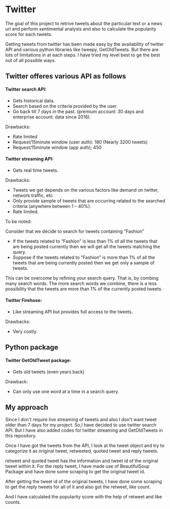 # Twitter

The goal of this project to retrive tweets about the particular text or a news url and perform sentimental analysis and also to calculate the popularity score for each tweets.

Getting tweets from twitter has been made easy by the availability of twitter API and various python libraries like tweepy, GetOldTweets. But there are lots of limitations in at each steps. I have tried my level best to ge the best out of all possible ways.

## Twitter offeres various API as follows

#### Twitter search API:

-	Gets historical data. 
-	Search based on the criteria provided by the user.
-	Go back till 7 days in the past. (premium account: 30 days and enterprise account: data since 2016).

Drawbacks:
-	Rate limited
-	Request/15minute window (user auth): 180 (Nearly 3200 tweets)
-	Request/15minute window (app auth); 450


#### Twitter streaming API:
-	Gets real time tweets.

Drawbacks:
-	Tweets we get depends on the various factors like demand on twitter, network traffic, etc
-	Only provide sample of tweets that are occurring related to the searched criteria (anywhere between 1 – 40%).
-	Rate limited.

To be noted:

Consider that we decide to search for tweets containing “Fashion”
-	If the tweets related to “Fashion” is less than 1% of all the tweets that are being posted currently then we will get all the tweets matching the query.
-	Suppose if the tweets related to “Fashion” is more than 1% of all the tweets that are being currently posted then we get only a sample of tweets.

This can be overcome by refining your search query. That is, by combing many search words. The more search words we combine, there is a less possibility that the tweets are more than 1% of the currently posted tweets. 


#### Twitter Firehose:

-	Like streaming API but provides full access to the tweets.

Drawbacks:
-	Very costly.

## Python package
#### Twitter GetOldTweet package:

-	Gets old tweets (even years back)

Drawback:

-	Can only use one word at a time in a search query.

## My approach

Since I don't require live streaming of tweets and also I don't want tweet older than 7 days for my project. So,I have decided to use twitter search API. But I have also added codes for twitter streaming and GetOldTweets in this repository.

Once I have got the tweets from the API, I look at the tweet object and try to categorize it as original tweet, retweeted, quoted tweet and reply tweets.

retweet and quoted tweet has the information and tweet id of the original tweet within it. For the reply tweet, I have made use of BeautifulSoup Package and have done some scraping to get the original tweet id.

After getting the tweet id of the original tweets, I have done some scraping to get the reply tweets for all of it and also got the retweet, like count.

And I have calculated the popularity score with the help of retweet and like counts.
